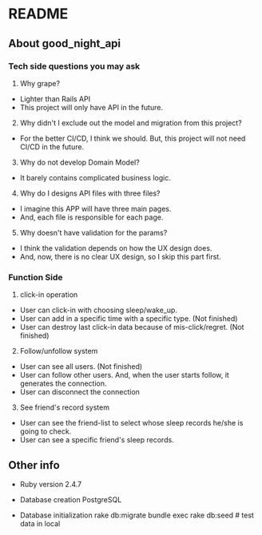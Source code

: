 # README

## About good_night_api

### Tech side questions you may ask
1. Why grape?
- Lighter than Rails API
- This project will only have API in the future.

2. Why didn't I exclude out the model and migration from this project?
- For the better CI/CD, I think we should. But, this project will not need CI/CD in the future.
 
3. Why do not develop Domain Model?
- It barely contains complicated business logic.

4. Why do I designs API files with three files?
- I imagine this APP will have three main pages.
- And, each file is responsible for each page.  
 
5. Why doesn't have validation for the params?
- I think the validation depends on how the UX design does.
- And, now, there is no clear UX design, so I skip this part first.
  
 ### Function Side
1. click-in operation
  - User can click-in with choosing sleep/wake_up.
  - User can add in a specific time with a specific type. (Not finished)
  - User can destroy last click-in data because of mis-click/regret. (Not finished)

2. Follow/unfollow system
  - User can see all users. (Not finished)
  - User can follow other users. And, when the user starts follow, it generates the connection.
  - User can disconnect the connection
  
3. See friend's record system
  - User can see the friend-list to select whose sleep records he/she is going to check.
  - User can see a specific friend's sleep records.
  

## Other info
* Ruby version
2.4.7

* Database creation
PostgreSQL

* Database initialization
rake db:migrate
bundle exec rake db:seed # test data in local
